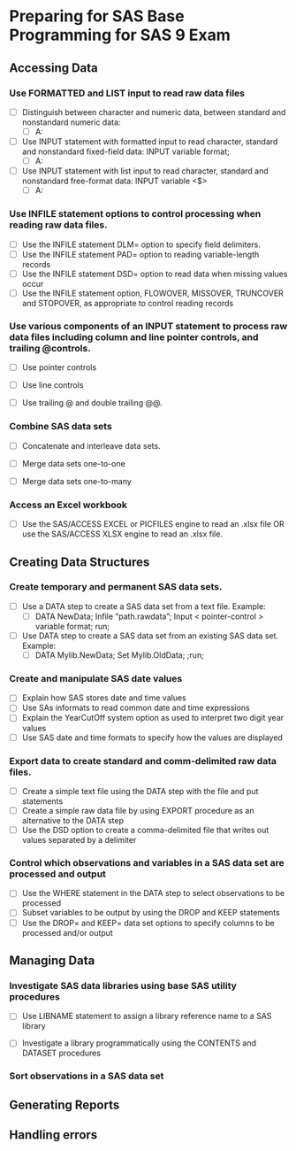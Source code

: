 # Preparing for SAS Base Programming for SAS 9 Exam

## Accessing Data

### Use FORMATTED and LIST input to read raw data files

- [ ] Distinguish between character and numeric data, between standard and nonstandard numeric data:
  - [ ] A:
- [ ] Use INPUT statement with formatted input to read character, standard and nonstandard fixed-field data: INPUT variable format;
  - [ ] A:
- [ ] Use INPUT statement with list input to read character, standard and nonstandard free-format data: INPUT variable <$>
  - [ ] A:

### Use INFILE statement options to control processing when reading raw data files.

- [ ] Use the INFILE statement DLM= option to specify field delimiters.
- [ ] Use the INFILE statement PAD= option to reading variable-length records
- [ ] Use the INFILE statement DSD= option to read data when missing values occur
- [ ] Use the INFILE statement option, FLOWOVER, MISSOVER, TRUNCOVER and STOPOVER, as appropriate to control reading records

### Use various components of an INPUT statement to process raw data files including column and line pointer controls, and trailing @controls.

- [ ] Use pointer controls
- [ ] Use line controls
- [ ] Use trailing @ and double trailing @@.



### Combine SAS data sets

- [ ] Concatenate and interleave data sets.
- [ ] Merge data sets one-to-one
- [ ] Merge data sets one-to-many



### Access an Excel workbook

- [ ] Use the SAS/ACCESS EXCEL or PICFILES engine to read an .xlsx file OR use the SAS/ACCESS XLSX engine to read an .xlsx file.



## Creating Data Structures

### Create temporary and permanent SAS data sets.

- [ ] Use a DATA step to create a SAS data set from a text file. Example:
  - [ ] DATA NewData; Infile “path.rawdata”; Input < pointer-control > variable format; run;
- [ ] Use DATA step to create a SAS data set from an existing SAS data set. Example:
  - [ ] DATA Mylib.NewData; Set Mylib.OldData; <other SAS statements>;run;

### Create and manipulate SAS date values

- [ ] Explain how SAS stores date and time values
- [ ] Use SAs informats to read common date and time expressions
- [ ] Explain the YearCutOff system option as used to interpret two digit year values
- [ ] Use SAS date and time formats to specify how the values are displayed

### Export data to create standard and comm-delimited raw data files.

- [ ] Create a simple text file using the DATA step with the file and put statements
- [ ] Create a simple raw data file by using EXPORT procedure as an alternative to the DATA step
- [ ] Use the DSD option to create a comma-delimited file that writes out values separated by a delimiter

### Control which observations and variables in a SAS data set are processed and output

- [ ]  Use the WHERE statement in the DATA step to select observations to be processed
- [ ] Subset variables to be output by using the DROP and KEEP statements
- [ ] Use the DROP= and KEEP= data set options to specify columns to be processed and/or output

## Managing Data

### Investigate SAS data libraries using base SAS utility procedures

- [ ] Use LIBNAME statement to assign a library reference name to a SAS library
- [ ] Investigate a library programmatically using the CONTENTS and DATASET procedures



### Sort observations in a SAS data set

## Generating Reports

## Handling errors

